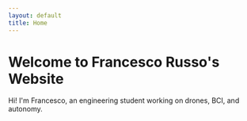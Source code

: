 ```yaml
---
layout: default
title: Home
---
```


# Welcome to Francesco Russo's Website

Hi! I'm Francesco, an engineering student working on drones, BCI, and autonomy.
